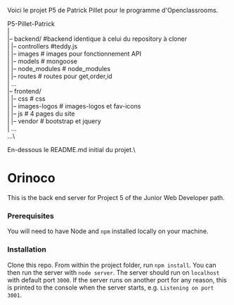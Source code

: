 Voici le projet P5 de Patrick Pillet pour le programme d'Openclassrooms.

P5-Pillet-Patrick\
|\
|– backend/ #backend identique à celui du repository à cloner\
|   |– controllers #teddy.js\
|   |– images # images pour fonctionnement API\
|   |– models # mongoose\
|   |– node_modules  # node_modules\
|   |– routes # routes pour get,order,id \
|   ...\
|– frontend/\
|   |– css # css\
|   |– images-logos  # images-logos et fav-icons\
|   |– js # 4 pages du site\
|   |– vendor # bootstrap et jquery\
|   ...\
...\


En-dessous le README.md initial du projet.\

# Orinoco #

This is the back end server for Project 5 of the Junior Web Developer path.

### Prerequisites ###

You will need to have Node and `npm` installed locally on your machine.

### Installation ###

Clone this repo. From within the project folder, run `npm install`. You 
can then run the server with `node server`. 
The server should run on `localhost` with default port `3000`. If the
server runs on another port for any reason, this is printed to the
console when the server starts, e.g. `Listening on port 3001`.
